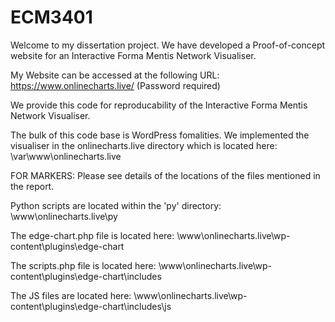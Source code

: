 # ECM3401
Welcome to my dissertation project. We have developed a Proof-of-concept website for an Interactive Forma Mentis Network Visualiser.

My Website can be accessed at the following URL: https://www.onlinecharts.live/ 
(Password required)

We provide this code for reproducability of the Interactive Forma Mentis Network Visualiser.

The bulk of this code base is WordPress fomalities. We implemented the visualiser in the onlinecharts.live directory which is located here: \var\www\onlinecharts.live

FOR MARKERS: Please see details of the locations of the files mentioned in the report.

Python scripts are located within the 'py' directory: \www\onlinecharts.live\py

The edge-chart.php file is located here: \www\onlinecharts.live\wp-content\plugins\edge-chart

The scripts.php file is located here: \www\onlinecharts.live\wp-content\plugins\edge-chart\includes

The JS files are located here: \www\onlinecharts.live\wp-content\plugins\edge-chart\includes\js
